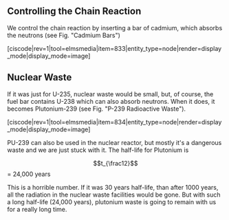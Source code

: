 ## Controlling the Chain Reaction

We control the chain reaction by inserting a bar of cadmium, which absorbs the neutrons (see Fig. "Cadmium Bars")

[ciscode|rev=1|tool=elmsmedia|item=833|entity_type=node|render=display_mode|display_mode=image]

## Nuclear Waste

If it was just for U-235, nuclear waste would be small, but, of course, the fuel bar contains U-238 which can also absorb neutrons. When it does, it becomes Plutonium-239 (see Fig. "P-239 Radioactive Waste"). 

[ciscode|rev=1|tool=elmsmedia|item=834|entity_type=node|render=display_mode|display_mode=image]

PU-239 can also be used in the nuclear reactor, but mostly it's a dangerous waste and we are just stuck with it. The half-life for Plutonium is

$$t_{\frac12}$$ = 24,000 years

This is a horrible number. If it was 30 years half-life, than after 1000 years, all the radiation in the nuclear waste facilities would be gone. But with such a long half-life (24,000 years), plutonium waste is going to remain with us for a really long time.